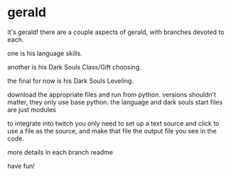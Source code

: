 # gerald
it's gerald!
there are a couple aspects of gerald, with branches devoted to each.

one is his language skills.

another is his Dark Souls Class/Gift choosing.

the final for now is his Dark Souls Leveling.

download the appropriate files and run from python. versions shouldn't matter, they only use base python.
the language and dark souls start files are just modules

to integrate into twitch you only need to set up a text source and click to use a file as the source, and make that file the output file you see in the code. 

more details in each branch readme

have fun!
